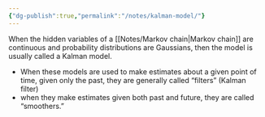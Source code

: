```yaml
---
{"dg-publish":true,"permalink":"/notes/kalman-model/"}
---
```




When the hidden variables of a [[Notes/Markov chain\|Markov chain]] are continuous and probability distributions are Gaussians, then the model is usually called a Kalman model. 
- When these models are used to make estimates about a given point of time, given only the past, they are generally called “filters” (Kalman filter)
- when they make estimates given both past and future, they are called “smoothers.”